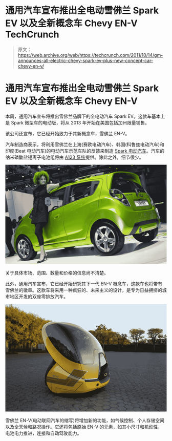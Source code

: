# 通用汽车宣布推出全电动雪佛兰 Spark EV 以及全新概念车 Chevy EN-V TechCrunch

> 原文：<https://web.archive.org/web/https://techcrunch.com/2011/10/14/gm-announces-all-electric-chevy-spark-ev-plus-new-concept-car-chevy-en-v/>

# 通用汽车宣布推出全电动雪佛兰 Spark EV 以及全新概念车 Chevy EN-V

本周，通用汽车宣布将推出雪佛兰品牌下的全电动汽车 Spark EV。这款车基本上是 Spark 微型车的电动版，将从 2013 年开始在美国包括加州限量销售。

该公司还宣布，它已经开始致力于其新概念车，雪佛兰 EN-V。

汽车制造商表示，将利用雪佛兰在上海(赛欧电动汽车)、韩国(科鲁兹电动汽车)和印度(Beat 电动汽车)的电动汽车示范车队的反馈来制造 [Spark 电动汽车](https://web.archive.org/web/20230205024244/http://spark.chevrolet.com/)。汽车的纳米磷酸盐锂离子电池组将由 [A123 系统](https://web.archive.org/web/20230205024244/http://www.a123systems.com/)提供。除此之外，细节很少。

[![](img/645e6a12edb814afe158b99a3b6f348c.png "full-01")](https://web.archive.org/web/20230205024244/https://techcrunch.com/wp-content/uploads/2011/10/full-01.jpg)

关于具体市场、范围、数量和价格的信息尚不清楚。

此外，通用汽车宣布，它已经开始研究其下一代 EN-V 概念车，这款车也将带有雪佛兰的徽章。这款车将采用一种疯狂的、未来主义的设计，是专为日益拥挤的城市地区开发的双座零排放汽车。

[![](img/5cd5198fd3495d46539ab51ae763e51a.png "Chevrolet EN-V Concept")](https://web.archive.org/web/20230205024244/https://techcrunch.com/wp-content/uploads/2011/10/2011-concept-chevrolet-en-v-051.jpg)

雪佛兰 EN-V(电动联网汽车的缩写)将增加新的功能，如气候控制、个人存储空间以及全天候和路况操作。它还将包括原始 EN-V 的元素，如其小尺寸和机动性，电池电力推进，连接和自动驾驶能力。